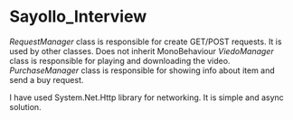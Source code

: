 # Sayollo_Interview

_RequestManager_ class is responsible for create GET/POST requests. It is used by other classes. Does not inherit MonoBehaviour
_ViedoManager_ class is responsible for playing and downloading the video.
_PurchaseManager_ class is responsible for showing info about item and send a buy request.

I have used System.Net.Http library for networking. It is simple and async solution.
